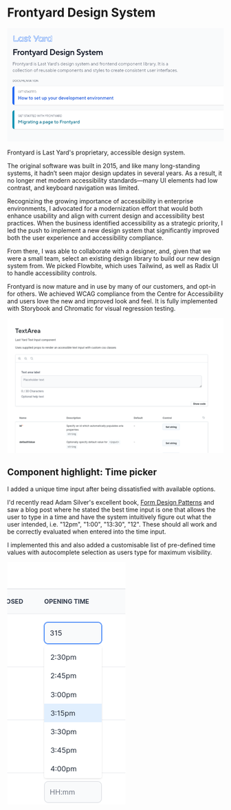 # Frontyard Design System

![Frontyard Design System](/projects/frontyard.png)

Frontyard is Last Yard's proprietary, accessible design system.

The original software was built in 2015, and like many long-standing systems, it hadn’t seen major design updates in several years. As a result, it no longer met modern accessibility standards—many UI elements had low contrast, and keyboard navigation was limited.

Recognizing the growing importance of accessibility in enterprise environments, I advocated for a modernization effort that would both enhance usability and align with current design and accessibility best practices. When the business identified accessibility as a strategic priority, I led the push to implement a new design system that significantly improved both the user experience and accessibility compliance.

From there, I was able to collaborate with a designer, and, given that we were a small team, select an existing design library to build our new design system from.
We picked Flowbite, which uses Tailwind, as well as Radix UI to handle accessibility controls.

Frontyard is now mature and in use by many of our customers, and opt-in for others. We achieved WCAG compliance from the Centre for Accessibility and users love the new and improved look and feel. It is fully implemented with Storybook and Chromatic for visual regression testing.

![Text Area Screenshot](/projects/text-area.png)

## Component highlight: Time picker

I added a unique time input after being dissatisfied with available options.

I'd recently read Adam Silver's excellent book, [Form Design Patterns](https://formdesignpatterns.com/) and saw a blog post where he stated the best time input is one that allows the user to type in a time and have the system intuitively figure out what the user intended, i.e. "12pm", "1:00", "13:30", "12". These should all work and be correctly evaluated when entered into the time input.

I implemented this and also added a customisable list of pre-defined time values with autocomplete selection as users type for maximum visibility.

![Time Picker](/projects/time-input.png)
